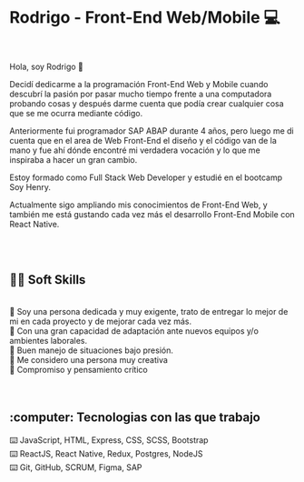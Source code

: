 # Rodrigo - Front-End Web/Mobile 💻
<br>

Hola, soy Rodrigo 👋 <br>

Decidí dedicarme a la programación Front-End Web y Mobile cuando descubrí la pasión por pasar mucho tiempo frente a una computadora probando cosas y después darme cuenta que podía crear cualquier cosa que se me ocurra mediante código. <br>

Anteriormente fui programador SAP ABAP durante 4 años, pero luego me di cuenta que en el area de Web Front-End el diseño y el código van de la mano y fue ahí dónde encontré mi verdadera vocación y lo que me inspiraba a hacer un gran cambio.

Estoy formado como Full Stack Web Developer y estudié en el bootcamp Soy Henry.

Actualmente sigo ampliando mis conocimientos de Front-End Web, y también me está gustando cada vez más el desarrollo Front-End Mobile con React Native.

<br>
<br>


<h2>🙇🏻 Soft Skills</h2><br>
💬 Soy una persona dedicada y muy exigente, trato de entregar lo mejor de mi en cada proyecto y de mejorar cada vez más.<br>
💬 Con una gran capacidad de adaptación ante nuevos equipos y/o ambientes laborales.<br>
💬 Buen manejo de situaciones bajo presión.<br>
💬 Me considero una persona muy creativa<br>
💬 Compromiso y pensamiento crítico<br>

<br>
<br>


<h2>:computer:  Tecnologias con las que trabajo</h2>

⌨️ JavaScript, HTML, Express, CSS, SCSS, Bootstrap <br>
⌨️ ReactJS, React Native, Redux, Postgres, NodeJS <br>
⌨️ Git, GitHub, SCRUM, Figma, SAP <br>

<br>
<br>
